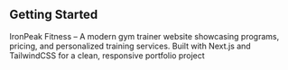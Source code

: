 ## Getting Started
IronPeak Fitness – A modern gym trainer website showcasing programs, pricing, and personalized training services. Built with Next.js and TailwindCSS for a clean, responsive portfolio project

